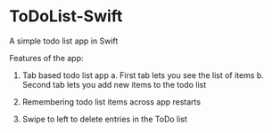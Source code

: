 # ToDoList-Swift
A simple todo list app in Swift

Features of the app: 
1. Tab based todo list app
  a. First tab lets you see the list of items
  b. Second tab lets you add new items  to the todo list

2. Remembering todo list items across app restarts

3. Swipe to left to delete entries in the ToDo list

